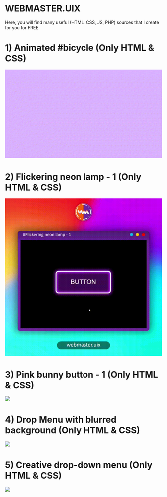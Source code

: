 # WEBMASTER.UIX
Here, you will find many useful (HTML, CSS, JS, PHP) sources that I create for you for FREE

  # 1) Animated #bicycle (Only HTML & CSS)
  <img src="https://github.com/vitaminarts/WebVitamin/blob/main/1-%20Animated%20bicycle%20(v1)/Preview.gif">
  
  # 2) Flickering neon lamp - 1 (Only HTML & CSS)
  <img src="https://github.com/vitaminarts/WebVitamin/blob/main/2%20-%20Flickering%20neon%20lamp%20-%201%20(v1)/preview.gif">
  
  # 3) Pink bunny button - 1 (Only HTML & CSS)
  <img src="https://github.com/vitaminarts/webmaster.uix/blob/main/3%20-%20Pink%20bunny%20button%20-%201%20(v1)/preview.gif">
  
  # 4) Drop Menu with blurred background (Only HTML & CSS)
  <img src="https://github.com/vitaminarts/webmaster.uix/blob/main/4%20-%20Drop%20Menu%20with%20blurred%20background/preview.gif">

  # 5) Creative drop-down menu (Only HTML & CSS)
  <img src="https://github.com/vitaminarts/webmaster.uix/blob/main/5%20-%20creative%20drop%20down%20menu%20-%201%20(v1)/preview.gif">
